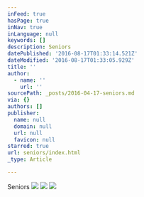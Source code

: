 ```yaml
---
inFeed: true
hasPage: true
inNav: true
inLanguage: null
keywords: []
description: Seniors
datePublished: '2016-08-17T01:33:14.521Z'
dateModified: '2016-08-17T01:33:05.929Z'
title: ''
author:
  - name: ''
    url: ''
sourcePath: _posts/2016-04-17-seniors.md
via: {}
authors: []
publisher:
  name: null
  domain: null
  url: null
  favicon: null
starred: true
url: seniors/index.html
_type: Article

---
```

Seniors
![](https://the-grid-user-content.s3-us-west-2.amazonaws.com/7419f4f4-1870-443d-b871-9904a29308f7.jpg)
![](https://the-grid-user-content.s3-us-west-2.amazonaws.com/3c61cb13-5b07-49b8-9b59-b53bcf3041d8.jpg)
![](https://the-grid-user-content.s3-us-west-2.amazonaws.com/c0e2016b-1037-4280-a75e-c3ccc818ed16.jpg)